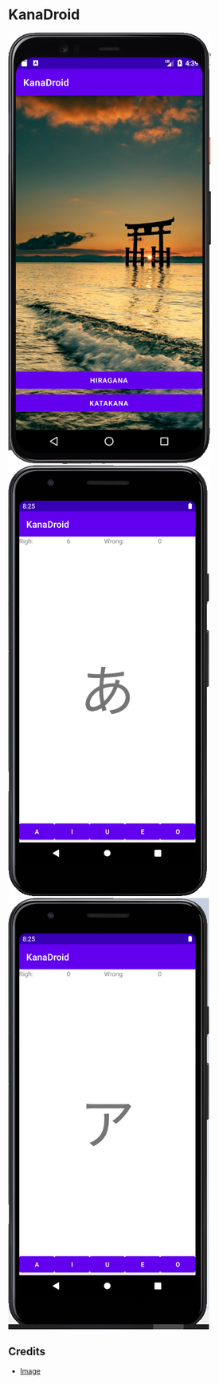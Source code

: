 # KanaDroid

![](https://github.com/ilyayunkin/KanaDroid/blob/master/screenshots/main-menu.png)
![](https://github.com/ilyayunkin/KanaDroid/blob/master/screenshots/hiragana.png)
![](https://github.com/ilyayunkin/KanaDroid/blob/master/screenshots/katakana.png)

## Credits
* [Image](https://pixabay.com/images/id-5926892/)
